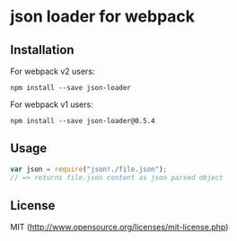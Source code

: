 # json loader for webpack

## Installation

For webpack v2 users:

`npm install --save json-loader`

For webpack v1 users:

`npm install --save json-loader@0.5.4`

## Usage

``` javascript
var json = require("json!./file.json");
// => returns file.json content as json parsed object
```

## License

MIT (http://www.opensource.org/licenses/mit-license.php)

